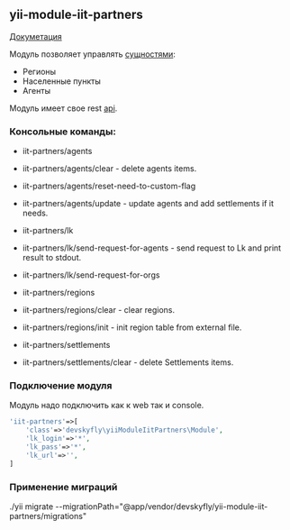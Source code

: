 ## yii-module-iit-partners

[Докуметация](docs/api/index.html)

Модуль позволяет управлять [сущностями](docs/api/namespaces/devskyfly.yiiModuleIitUc.models.html):

* Регионы
* Населенные пункты
* Агенты

Модуль имеет свое rest [api](docs/api/namespaces/devskyfly.yiiModuleIitUc.controllers.rest.html).

### Консольные команды:

* iit-partners/agents                              
* iit-partners/agents/clear - delete agents items.
* iit-partners/agents/reset-need-to-custom-flag
* iit-partners/agents/update - update agents and add settlements if it needs.

* iit-partners/lk                                  
* iit-partners/lk/send-request-for-agents - send request to Lk and print result to stdout.
* iit-partners/lk/send-request-for-orgs

* iit-partners/regions                             
* iit-partners/regions/clear - clear regions.
* iit-partners/regions/init - init region table from external file.

* iit-partners/settlements                         
* iit-partners/settlements/clear - delete Settlements items.

### Подключение модуля

Модуль надо подключить как к web так и console.

```php
'iit-partners'=>[
    'class'=>'devskyfly\yiiModuleIitPartners\Module',
    'lk_login'=>'*',
    'lk_pass'=>'*',
    'lk_url'=>'',
]
```

### Применение миграций

./yii migrate --migrationPath="@app/vendor/devskyfly/yii-module-iit-partners/migrations"
